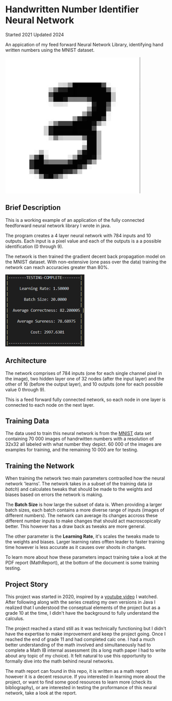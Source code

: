 # Handwritten Number Identifier Neural Network
Started 2021 Updated 2024

An appication of my feed forward Neural Network Library, identifying hand written numbers using the MNIST dataset.

![Image of handwritten number 3][imgThree]

## Brief Description
This is a working example of an application of the fully connected feedforward neural network library I wrote in java.

The program creates a 4 layer neural network with 784 inputs and 10 outputs. Each input is a pixel value and each of the outputs is a a possible identification (0 through 9).

The network is then trained the gradient decent back propagation model on the MNIST dataset. With non-extensive (one pass over the data) training the network can reach accuracies greater than 80%.

![Image of Neural Network Testing Results][imgTestResult]

## Architecture

The network comprises of 784 inputs (one for each single channel pixel in the image), two hidden layer one of 32 nodes (after the input layer) and the other of 16 (before the output layer), and 10 outputs (one for each possible value 0 through 9).

This is a feed forward fully connected network, so each node in one layer is connected to each node on the next layer. 

## Training Data
The data used to train this neural network is from the [MNIST][MNISTlink] data set containing 70 000 images of handrwitten numbers with a resolution of 32x32 all labeled with what number they depict. 60 000 of the images are examples for training, and the remaining 10 000 are for testing.

## Training the Network
When training the network two main parameters contraolled how the neural network 'learns'. The network takes in a subset of the training data (*a batch*) and calculates tweaks that should be made to the weights and biases based on errors the network is making. 

The **Batch Size** is how large the subset of data is. When providing a larger batch sizes, each batch contains a more diverse range of inputs (images of different numbers). The network can average its changes accross these different number inputs to make changes that should act macroscopically better. This however has a draw back as tweaks are more general. 

The other parameter is the **Learning Rate**, it's scales the tweaks made to the weights and biases. Larger learning rates offten leader to faster training time however is less accurate as it causes over shoots in changes.

To learn more about how these parameters impact training take a look at the PDF report (MathReport), at the bottom of the document is some training testing.

## Project Story
This project was started in 2020, inspired by a [youtube video][linkPerceptron] I watched. After following along with the series creating my own versions in Java I realized that I understood the conseptual elements of the project but as a grade 10 at the time, I didn't have the background to fully understand the calculus.

The project reached a stand still as it was technically functioning but I didn't have the expertise to make improvement and keep the project going. Once I reached the end of grade 11 and had completed calc one. I had a much better understanding of the math involved and simultaneously had to complete a Math IB internal assessment (its a long math paper I had to write about any topic of my choice). It felt natural to use this opportunity to formally dive into the math behind neural networks.

The math report can found in this repo, it is written as a math report however it is a decent resource. If you interested in learning more about the project, or want to find some good resources to learn more (check its bibliography), or are interested in testing the proformance of this neural network, take a look at the report.

[imgThree]: /img/three3-7.jpg
[imgTestResult]: /img/test-results.png
[MNISTlink]: https://www.kaggle.com/datasets/hojjatk/mnist-dataset
[linkPerceptron]: https://www.youtube.com/watch?v=ntKn5TPHHAk